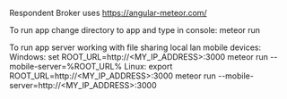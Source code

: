 Respondent Broker uses https://angular-meteor.com/ 

To run app change directory to app and type in console:
    meteor run

To run app server working with file sharing local lan mobile devices:
Windows: 
    set ROOT_URL=http://<MY_IP_ADDRESS>:3000
    meteor run --mobile-server=%ROOT_URL%
Linux: 
    export ROOT_URL=http://<MY_IP_ADDRESS>:3000
    meteor run --mobile-server=http://<MY_IP_ADDRESS>:3000